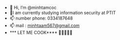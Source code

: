 - 👋 Hi, I’m @minhtamcoc
- 🌱I am currently studying information security at PTIT
- 📫 number phone: 0334187648
- 📫 mail : minhtaam567@gmail.com
- *** LET ME COOK**** 👀👀👀👀👀
<!---
minhtamcoc/minhtamcoc is a ✨ special ✨ repository because its `README.md` (this file) appears on your GitHub profile.
You can click the Preview link to take a look at your changes.
--->
